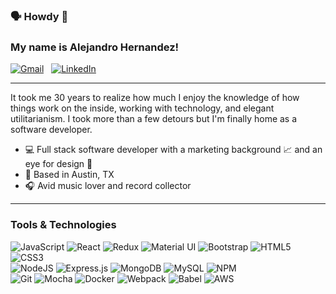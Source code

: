 ### 🗣 Howdy 👋
### My name is Alejandro Hernandez! 


[![Gmail](https://img.shields.io/badge/Gmail-D14836?style=for-the-badge&logo=gmail&logoWidth=20&label=alej.leon4&logoColor=#EA4335)](mailto:alej.leon4@gmail.com) &nbsp;
[![LinkedIn](https://img.shields.io/badge/linkedin-%230077B5.svg?style=for-the-badge&logo=linkedin&logoWidth=20&label=alej-leon&logoColor=dodgerblue)](https://www.linkedin.com/in/alej-leon/)

---
It took me 30 years to realize how much I enjoy  the knowledge of how things work on the inside, working with technology, and elegant utilitarianism. I took more than a few detours but I'm finally home as a software developer.


- 💻 Full stack software developer with a marketing background 📈 and an eye for design 🎨
- 📍 Based in Austin, TX 
- 🎧 Avid music lover and record collector

---
### Tools & Technologies

![JavaScript](https://img.shields.io/badge/javascript-%23323330.svg?style=flat-square&logo=javascript&logoColor=%23F7DF1E) 
![React](https://img.shields.io/badge/react-%2320232a.svg?style=flat-square&logo=react&logoColor=%2361DAFB) 
![Redux](https://img.shields.io/badge/redux-%23593d88.svg?style=flat-square&logo=redux&logoColor=white) 
![Material UI](https://img.shields.io/badge/materialui-%230081CB.svg?style=flat-square&logo=material-ui&logoColor=white) 
![Bootstrap](https://img.shields.io/badge/bootstrap-%23563D7C.svg?style=flat-square&logo=bootstrap&logoColor=white) 
![HTML5](https://img.shields.io/badge/html5-%23E34F26.svg?style=flat-square&logo=html5&logoColor=white) 
![CSS3](https://img.shields.io/badge/css3-%231572B6.svg?style=flat-square&logo=css3&logoColor=white) <br />
![NodeJS](https://img.shields.io/badge/node.js-6DA55F?style=flat-square&logo=node.js&logoColor=white)
![Express.js](https://img.shields.io/badge/express.js-%23404d59.svg?style=flat-square&logo=express&logoColor=%2361DAFB) 
![MongoDB](https://img.shields.io/badge/MongoDB-%234ea94b.svg?style=flat-square&logo=mongodb&logoColor=white) 
![MySQL](https://img.shields.io/badge/mysql-%2300f.svg?style=flat-square&logo=mysql&logoColor=white)
![NPM](https://img.shields.io/badge/NPM-%23000000.svg?style=flat-square&logo=npm&logoColor=white) <br />
![Git](https://img.shields.io/badge/git-%23F05033.svg?style=flat-square&logo=git&logoColor=white) 
![Mocha](https://img.shields.io/badge/-mocha-%238D6748?style=flat-square&logo=mocha&logoColor=white) 
![Docker](https://img.shields.io/badge/docker-%230db7ed.svg?style=flat-square&logo=docker&logoColor=white) 
![Webpack](https://img.shields.io/badge/webpack-%238DD6F9.svg?style=flat-square&logo=webpack&logoColor=black) 
![Babel](https://img.shields.io/badge/Babel-F9DC3e?style=flat-square&logo=babel&logoColor=black) 
![AWS](https://img.shields.io/badge/AWS-%23FF9900.svg?style=flat-square&logo=amazon-aws&logoColor=white) 






<!--
**alejleon/alejleon** is a ✨ _special_ ✨ repository because its `README.md` (this file) appears on your GitHub profile.

Here are some ideas to get you started:

- 🔭 I’m currently working on ...
- 🌱 I’m currently learning ...
- 👯 I’m looking to collaborate on ...
- 🤔 I’m looking for help with ...
- 💬 Ask me about ...
- 📫 How to reach me: ...
- 😄 Pronouns: ...
- ⚡ Fun fact: ...
-->
